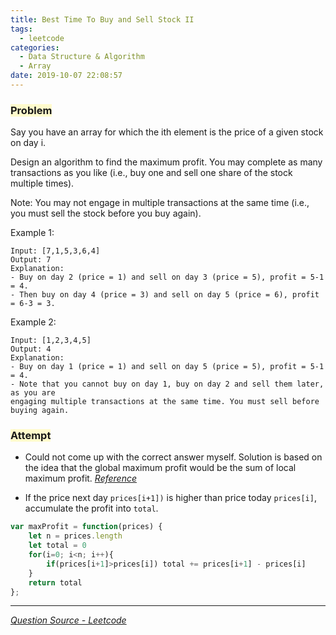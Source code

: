 ```yaml
---
title: Best Time To Buy and Sell Stock II
tags:
  - leetcode
categories:
  - Data Structure & Algorithm
  - Array
date: 2019-10-07 22:08:57
---
```

### <span style="background-color: #FFFBCC"> Problem

Say you have an array for which the ith element is the price of a given stock on day i.

Design an algorithm to find the maximum profit. You may complete as many transactions as you like (i.e., buy one and sell one share of the stock multiple times).

<!-- more -->

Note: You may not engage in multiple transactions at the same time (i.e., you must sell the stock before you buy again).

Example 1:
```
Input: [7,1,5,3,6,4]
Output: 7
Explanation: 
- Buy on day 2 (price = 1) and sell on day 3 (price = 5), profit = 5-1 = 4.
- Then buy on day 4 (price = 3) and sell on day 5 (price = 6), profit = 6-3 = 3.
```
Example 2:
```
Input: [1,2,3,4,5]
Output: 4
Explanation: 
- Buy on day 1 (price = 1) and sell on day 5 (price = 5), profit = 5-1 = 4.
- Note that you cannot buy on day 1, buy on day 2 and sell them later, as you are
engaging multiple transactions at the same time. You must sell before buying again.
```

### <span style="background-color: #FFFBCC"> Attempt
- Could not come up with the correct answer myself. Solution is based on the idea that the global maximum profit would be the sum of local maximum profit. _[Reference](https://leetcode.com/problems/best-time-to-buy-and-sell-stock-ii/solution/#approach-3-simple-one-pass)_

- If the price next day `prices[i+1])` is higher than price today `prices[i]`, accumulate the profit into `total`.
```javascript
var maxProfit = function(prices) {
    let n = prices.length
    let total = 0
    for(i=0; i<n; i++){
        if(prices[i+1]>prices[i]) total += prices[i+1] - prices[i]
    }
    return total
};
```

-----
_[Question Source - Leetcode](https://leetcode.com/problems/best-time-to-buy-and-sell-stock-ii/)_